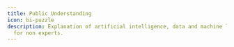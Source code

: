 ```yaml
---
title: Public Understanding
icon: bi-puzzle
description: Explanation of artificial intelligence, data and machine learning
  for non experts.
---
```

